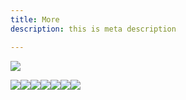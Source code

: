 ```yaml
---
title: More
description: this is meta description

---
```

![](/images/848079258404115672.jpg)

![](/images/gopr8022.JPG)![](/images/595479622189831600.jpg)![](/images/551709478652412183.jpg)![](/images/381334937943022700.jpg)![](/images/22833472058948346.jpg)![](/images/252560988302144308.jpg)![](/images/534548964714382197.jpg)